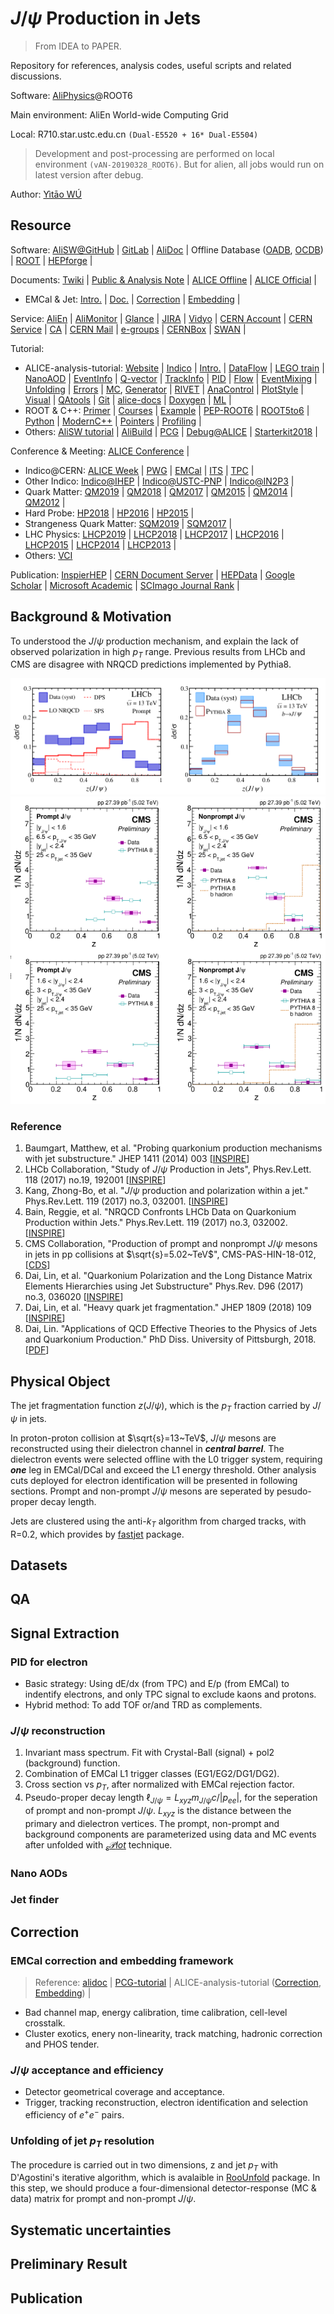 # $J/\psi$ Production in Jets

> From IDEA to PAPER.

Repository for references, analysis codes, useful scripts and related discussions.

Software: [AliPhysics](https://github.com/alisw/AliPhysics)@ROOT6

Main environment: AliEn World-wide Computing Grid

Local: R710.star.ustc.edu.cn `(Dual-E5520 + 16* Dual-E5504)`

> Development and post-processing are performed on local environment `(vAN-20190328_ROOT6)`. But for alien, all jobs would run on latest version after debug.

Author: [Yìtāo WÚ](mailto:yitao.wu@cern.ch)

## Resource

Software:
[AliSW@GitHub](https://github.com/alisw) |
[GitLab](http://gitlab.cern.ch/) |
[AliDoc](http://alidoc.cern.ch/) |
Offline Database ([OADB](https://indico.cern.ch/event/128634/contributions/112886/attachments/86273/123628/11-03-09-OW-OADB.pdf "Offline Analysis Database - /eos/experiment/alice/analysis-data/OADB/"), [OCDB](http://alice-offline.web.cern.ch/Activities/ConditionDB.html "Offline Constant Database - alien:///alice/data/[year]/OCDB/[Detector]/*/Data/Run*.root")) |
[ROOT](https://root.cern/) |
[HEPforge](https://hepforge.org/) |

Documents:
[Twiki](https://twiki.cern.ch/twiki/bin/viewauth/ALICE) |
[Public & Analysis Note](https://alice-notes.web.cern.ch) |
[ALICE Offline](http://alice-offline.web.cern.ch/) |
[ALICE Official](http://alice.cern.ch/) |

* EMCal & Jet:
[Intro.](https://indico.cern.ch/event/555035/contributions/2239719/attachments/1310149/1959997/EMCALframework.pdf "July 2016") |
[Doc.](http://alidoc.cern.ch/AliPhysics/master/READMEemcfw.html "Based on Doxygen") |
[Correction](https://indico.cern.ch/event/586577/contributions/2363131/attachments/1370126/2177061/EMCalCorrectionFramework_AnalysisTutorial_updated.pdf "Nov. 2016") |
[Embedding](https://indico.cern.ch/event/586577/contributions/2363130/attachments/1370183/2296645/rehlers.embedding.analysis.tutorial.nov.2016.v3.pdf "Nov. 2016") |

Service:
[AliEn](http://alien.web.cern.ch/) |
[AliMonitor](http://alimonitor.cern.ch) |
[Glance](https://glance.cern.ch/alice/membership/ "ALICE Member - Insititute, People & Service") |
[JIRA](https://alice.its.cern.ch/ "Issue Tracking System") |
[Vidyo](http://information-technology.web.cern.ch/services/fe/vidyo "Client login URL: https://vidyoportal.cern.ch") |
[CERN Account](https://account.cern.ch/account/) |
[CERN Service](https://resources.web.cern.ch/resources/Manage/ListServices.aspx "Resource Portal - list all available services") |
[CA](https://ca.cern.ch/ca/ "CERN Certificate Authority - Grid, EduRoam, Code signing") |
[CERN Mail](https://mmmservices.web.cern.ch/mmmservices/) |
[e-groups](https://e-groups.cern.ch/ "CERN mail lists") |
[CERNBox](https://cernbox.cern.ch "The cloud storage solution from CERN") |
[SWAN](http://swan.cern.ch/ "Provide virtual environment by cloud storage service - CERNBox") |

Tutorial:

* ALICE-analysis-tutorial:
[Website](https://alice-analysis.web.cern.ch/content/tutorials) |
[Indico](https://indico.cern.ch/category/5819/ "Some events under category of ALICE Week") |
[Intro.](https://alice-doc.github.io/alice-analysis-tutorial/) |
[DataFlow](https://indico.cern.ch/event/752367/contributions/3116617/attachments/1704565/2858687/DPG_AnalysisTutorial_20181129.pdf "Starterkit - Nov.  2018") |
[LEGO train](https://indico.cern.ch/event/327364/contributions/1713450/attachments/635959/875472/juniorsDay-2.pdf "July 2014") |
[NanoAOD](https://indico.cern.ch/event/652886/contributions/2658039/attachments/1500603/2336871/nanoAODs.pdf "July 2017") |
[EventInfo](https://indico.cern.ch/event/327364/contributions/1713452/attachments/635962/875477/2014-07-04-kryshen-tutorial.pdf "July 2014") |
[Q-vector](https://indico.cern.ch/event/586577/contributions/2363129/attachments/1370104/2077614/flowvectors.pdf "Nov. 2016") |
[TrackInfo](https://indico.cern.ch/event/327364/contributions/1713452/attachments/635962/875475/TrackSelectionTutorial.pdf "July 2014") |
[PID](https://indico.cern.ch/event/555035/contributions/2236078/attachments/1307393/1959973/ParticleID_in_ALICE_15072016.pdf "July 2016") |
[Flow](https://indico.cern.ch/event/327364/contributions/1713456/attachments/635966/875483/flow_package_na.pdf "July 2014") |
[EventMixing](https://indico.cern.ch/event/652886/contributions/2666025/attachments/1500563/2337020/eventmixing_aohlson.pdf "July 2017") |
[Unfolding](https://indico.cern.ch/event/463952/contributions/1981524/attachments/1206439/1758559/unfolding.pdf "Dec. 2015") |
[Errors](https://indico.cern.ch/event/652886/contributions/2666026/attachments/1500620/2336893/20170726_stat_syst_unc.pdf "July 2017") |
[MC](jklein.web.cern.ch/jklein/mc/ "Dec. 2015"), [Generator](https://indico.cern.ch/event/327364/contributions/1713449/attachments/635957/875470/GeneratorsTutorials.pdf "July 2014") |
[RIVET](https://indico.cern.ch/event/555035/contributions/2236077/attachments/1307618/1959552/intro_rivet.pdf "MC tool - July 2016") |
[AnaControl](https://github.com/cbourjau/nittygriddy "ALICE+LHCb - Nov. 2017") |
[PlotStyle](https://indico.cern.ch/event/327364/contributions/1713455/attachments/635965/875481/main.pdf "July 2014") |
[Visual](https://indico.cern.ch/event/743750/contributions/3072931/attachments/1690231/2719440/MultiDimensionalVisualization_O2meeting22052018.pdf "July 2018") |
[QAtools](https://indico.cern.ch/event/743750/contributions/3072931/attachments/1690231/2719650/QAtools_Tutorial.pdf "July 2018") |
[Git](https://indico.cern.ch/event/616865/ "Git tips & GitHub usage - Mar. 2017") |
[alice-docs](https://indico.cern.ch/event/713442/contributions/2931242/attachments/1619989/2581360/The_new_ALICE_documentation_pages.pdf "With GitHub page - Mar. 2018") |
[Doxygen](https://indico.cern.ch/event/586577/contributions/2363128/attachments/1370076/2077505/documentYourCode.pdf "Documents for AliRoot & AliPhysics - Nov. 2016") |
[ML](https://indico.cern.ch/event/713442/contributions/2931240/attachments/1622111/2581475/2018-03-23_ML_tutorial.pdf "With SWAN - Mar. 2018") |
* ROOT & C++:
[Primer](https://root.cern/guides/primer) |
[Courses](https://root.cern/courses) |
[Example](https://root.cern.ch/doc/master/group__Tutorials.html "Tutorials inside ROOT") |
[PEP-ROOT6](https://pep-root6.github.io/docs/ "C++11 features, Parallellism, Vectorization, Declarative analysis, Python & debug") |
[ROOT5to6](https://alice-doc.github.io/alice-analysis-tutorial/analysis/ROOT5-to-6.html "Inside gitbook of Intro. - Mar. 2018") |
[Python](https://indico.cern.ch/event/652886/ "July 2017") |
[ModernC++](https://indico.cern.ch/event/752367/contributions/3116613/attachments/1704567/2861784/ModernCPP.pdf "Starterkit - Nov. 2018") |
[Pointers](https://indico.cern.ch/event/666222/contributions/2722821/attachments/1552323/2439274/Pointers_SAiola.pdf "ALICE+LHCb - Nov. 2017") |
[Profiling](https://indico.cern.ch/event/463952/contributions/1981522/attachments/1206438/1758208/alice15-tools-lecture.pdf "Dec. 2016") |
* Others:
[AliSW tutorial](http://alisw.github.io/) |
[AliBuild](http://alisw.github.io/alibuild/) |
[PCG](https://friederikebock.gitbooks.io/pcgtutorial/) |
[Debug@ALICE](https://dberzano.github.io/alice/debug/) |
[Starterkit2018](https://indico.cern.ch/event/752367 "ALICE + LHCb + SHiP - bash, python, git, alisw, ROOT & debug") |

Conference & Meeting:
[ALICE Conference](http://alice-conferences.web.cern.ch/) |

* Indico@CERN:
[ALICE Week](https://indico.cern.ch/category/6871/) |
[PWG](https://indico.cern.ch/category/302/) |
[EMCal](https://indico.cern.ch/category/874/) |
[ITS](https://indico.cern.ch/category/6759/) |
[TPC](https://indico.cern.ch/category/14/) |
* Other Indico:
[Indico@IHEP](https://indico.ihep.ac.cn/category/208/) |
[Indico@USTC-PNP](http://pnp.ustc.edu.cn/indico) |
[Indico@IN2P3](https://indico.in2p3.fr/category/100/) |
* Quark Matter:
[QM2019](http://qm2019.ccnu.edu.cn/) |
[QM2018](http://qm2018.infn.it/) |
[QM2017](http://qm2017.phy.uic.edu/) |
[QM2015](http://qm2015.riken.jp/) |
[QM2014](https://indico.cern.ch/event/219436/) |
[QM2012](https://indico.cern.ch/event/181055/) |
* Hard Probe:
[HP2018](https://indico.cern.ch/event/634426/) |
[HP2016](http://hp2016.ccnu.edu.cn/) |
[HP2015](http://www.physics.mcgill.ca/hp2015/) |
* Strangeness Quark Matter:
[SQM2019](https://sqm2019.ba.infn.it/) |
[SQM2017](https://indico.cern.ch/event/576735/) |
* LHC Physics:
[LHCP2019](http://lhcp2019.buap.mx/) |
[LHCP2018](http://lhcp2018.bo.infn.it/) |
[LHCP2017](http://lhcp2017.physics.sjtu.edu.cn/) |
[LHCP2016](http://lhcp2016.hep.lu.se/) |
[LHCP2015](http://hepd.pnpi.spb.ru/lhcp2015/index.php/) |
[LHCP2014](https://indico.cern.ch/event/279518/) |
[LHCP2013](https://indico.cern.ch/event/210555/) |
* Others:
[VCI](https://vci.hephy.at/home/ "Vienna Conference on Instrumentation")

Publication:
[InspierHEP](http://inspirehep.net) |
[CERN Document Server](http://cds.cern.ch/) |
[HEPData](https://www.hepdata.net/) |
[Google Scholar](http://scholar.google.com) |
[Microsoft Academic](https://academic.microsoft.com/) |
[SCImago Journal Rank](https://www.scimagojr.com/journalrank.php?category=3106) |

## Background & Motivation

To understood the $J/\psi$ production mechanism, and explain the lack of observed polarization in high $p_{T}$ range. Previous results from LHCb and CMS are disagree with NRQCD predictions implemented by Pythia8.

![Result_LHCb](Media/Result_LHCb.png)
![Result_CMS](Media/Result_CMS.png)

### Reference

1. Baumgart, Matthew, et al. "Probing quarkonium production mechanisms with jet substructure." JHEP 1411 (2014) 003 [[INSPIRE](http://inspirehep.net/record/1299682)]
2. LHCb Collaboration, "Study of $J/\psi$ Production in Jets", Phys.Rev.Lett. 118 (2017) no.19, 192001 [[INSPIRE](http://inspirehep.net/record/1509507)]
3. Kang, Zhong-Bo, et al. "$J/\psi$ production and polarization within a jet." Phys.Rev.Lett. 119 (2017) no.3, 032001. [[INSPIRE](http://inspirehep.net/record/1512930/)]
4. Bain, Reggie, et al. "NRQCD Confronts LHCb Data on Quarkonium Production within Jets." Phys.Rev.Lett. 119 (2017) no.3, 032002. [[INSPIRE](http://inspirehep.net/record/1514263/)]
5. CMS Collaboration, "Production of prompt and nonprompt $J/\psi$ mesons in jets in pp collisions at $\sqrt{s}=5.02~TeV$", CMS-PAS-HIN-18-012, [[CDS](http://cds.cern.ch/record/2318344)]
6. Dai, Lin, et al. "Quarkonium Polarization and the Long Distance Matrix Elements Hierarchies using Jet Substructure" Phys.Rev. D96 (2017) no.3, 036020 [[INSPIRE](http://inspirehep.net/record/1613333)]
7. Dai, Lin, et al. "Heavy quark jet fragmentation." JHEP 1809 (2018) 109 [[INSPIRE](http://inspirehep.net/record/1673397)]
8. Dai, Lin. "Applications of QCD Effective Theories to the Physics of Jets and Quarkonium Production." PhD Diss. University of Pittsburgh, 2018. [[PDF](http://d-scholarship.pitt.edu/34888/1/dissertation-lin-dai-rev1.pdf)]

## Physical Object

The jet fragmentation function $z(J/\psi)$, which is the $p_{T}$ fraction carried by $J/\psi$ in jets.

In proton-proton collision at $\sqrt{s}=13~TeV$, $J/\psi$ mesons are reconstructed using their dielectron channel in **_central barrel_**. The dielectron events were selected offline with the L0 trigger system, requiring **_one_** leg in EMCal/DCal and exceed the L1 energy threshold. Other analysis cuts deployed for electron identification will be presented in following sections. Prompt and non-prompt $J/\psi$ mesons are seperated by pesudo-proper decay length.

Jets are clustered using the anti-$k_{T}$ algorithm from charged tracks, with R=0.2, which provides by [fastjet](http://fastjet.fr "v3.2.1") package.

## Datasets

## QA

## Signal Extraction

### PID for electron

* Basic strategy: Using dE/dx (from TPC) and E/p (from EMCal) to indentify electrons, and only TPC signal to exclude kaons and protons.
* Hybrid method: To add TOF or/and TRD as complements.

### $J/\psi$ reconstruction

1. Invariant mass spectrum. Fit with Crystal-Ball (signal) + pol2 (background) function.
2. Combination of EMCal L1 trigger classes (EG1/EG2/DG1/DG2).
3. Cross section vs $p_{T}$, after normalized with EMCal rejection factor.
4. Pseudo-proper decay length $\ell_{J/\psi}=L_{xyz}m_{J/\psi}c/|p_{ee}|$, for the seperation of prompt and non-prompt $J/\psi$. $L_{xyz}$ is the distance between the primary and dielectron vertices. The prompt, non-prompt and background components are parameterized using data and MC events after unfolded with [$_{s}\mathcal{P}lot$](http://inspirehep.net/record/644725) technique.

### Nano AODs

### Jet finder

## Correction

### EMCal correction and embedding framework

> Reference:
> [alidoc](http://alidoc.cern.ch/AliPhysics/master/READMEemcCorrections.html) |
> [PCG-tutorial](https://friederikebock.gitbooks.io/pcgtutorial/content/AliPhysicsAndGrid/corrframework.html) |
> ALICE-analysis-tutorial ([Correction](https://indico.cern.ch/event/586577/contributions/2363131/attachments/1370126/2177061/EMCalCorrectionFramework_AnalysisTutorial_updated.pdf "Nov. 2016"), [Embedding](https://indico.cern.ch/event/586577/contributions/2363130/attachments/1370183/2296645/rehlers.embedding.analysis.tutorial.nov.2016.v3.pdf "Nov. 2016")) |

* Bad channel map, energy calibration, time calibration, cell-level crosstalk.
* Cluster exotics, enery non-linearity, track matching, hadronic correction and PHOS tender.

### $J/\psi$ acceptance and efficiency

* Detector geometrical coverage and acceptance.
* Trigger, tracking reconstruction, electron identification and selection efficiency of $e^{+}e^{-}$ pairs.

### Unfolding of jet $p_{T}$ resolution

The procedure is carried out in two dimensions, z and jet $p_{T}$ with D'Agostini's iterative algorithm, which is avalaible in [RooUnfold](http://inspirehep.net/record/898599) package. In this step, we should produce a four-dimensional detector-response (MC & data) matrix for prompt and non-prompt $J/\psi$.

## Systematic uncertainties

## Preliminary Result

## Publication